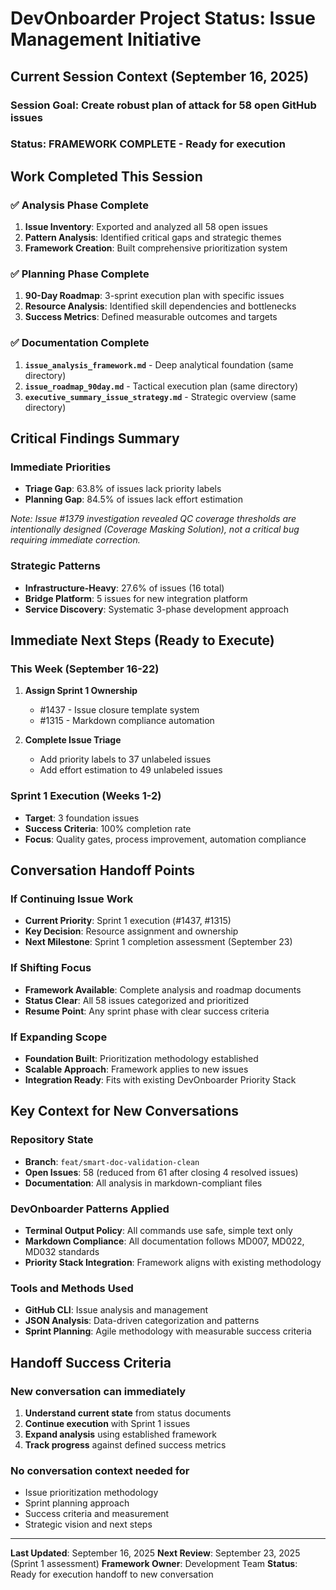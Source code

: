 # DevOnboarder Project Status: Issue Management Initiative

## Current Session Context (September 16, 2025)

### **Session Goal**: Create robust plan of attack for 58 open GitHub issues

### **Status**: FRAMEWORK COMPLETE - Ready for execution

## Work Completed This Session

### ✅ **Analysis Phase Complete**

1. **Issue Inventory**: Exported and analyzed all 58 open issues
2. **Pattern Analysis**: Identified critical gaps and strategic themes
3. **Framework Creation**: Built comprehensive prioritization system

### ✅ **Planning Phase Complete**

1. **90-Day Roadmap**: 3-sprint execution plan with specific issues
2. **Resource Analysis**: Identified skill dependencies and bottlenecks
3. **Success Metrics**: Defined measurable outcomes and targets

### ✅ **Documentation Complete**

1. **`issue_analysis_framework.md`** - Deep analytical foundation (same directory)
2. **`issue_roadmap_90day.md`** - Tactical execution plan (same directory)
3. **`executive_summary_issue_strategy.md`** - Strategic overview (same directory)

## Critical Findings Summary

### **Immediate Priorities**

- **Triage Gap**: 63.8% of issues lack priority labels
- **Planning Gap**: 84.5% of issues lack effort estimation

*Note: Issue #1379 investigation revealed QC coverage thresholds are intentionally designed (Coverage Masking Solution), not a critical bug requiring immediate correction.*

### **Strategic Patterns**

- **Infrastructure-Heavy**: 27.6% of issues (16 total)
- **Bridge Platform**: 5 issues for new integration platform
- **Service Discovery**: Systematic 3-phase development approach

## Immediate Next Steps (Ready to Execute)

### **This Week (September 16-22)**

1. **Assign Sprint 1 Ownership**

   - #1437 - Issue closure template system
   - #1315 - Markdown compliance automation

2. **Complete Issue Triage**

   - Add priority labels to 37 unlabeled issues
   - Add effort estimation to 49 unlabeled issues

### **Sprint 1 Execution (Weeks 1-2)**

- **Target**: 3 foundation issues
- **Success Criteria**: 100% completion rate
- **Focus**: Quality gates, process improvement, automation compliance

## Conversation Handoff Points

### **If Continuing Issue Work**

- **Current Priority**: Sprint 1 execution (#1437, #1315)
- **Key Decision**: Resource assignment and ownership
- **Next Milestone**: Sprint 1 completion assessment (September 23)

### **If Shifting Focus**

- **Framework Available**: Complete analysis and roadmap documents
- **Status Clear**: All 58 issues categorized and prioritized
- **Resume Point**: Any sprint phase with clear success criteria

### **If Expanding Scope**

- **Foundation Built**: Prioritization methodology established
- **Scalable Approach**: Framework applies to new issues
- **Integration Ready**: Fits with existing DevOnboarder Priority Stack

## Key Context for New Conversations

### **Repository State**

- **Branch**: `feat/smart-doc-validation-clean`
- **Open Issues**: 58 (reduced from 61 after closing 4 resolved issues)
- **Documentation**: All analysis in markdown-compliant files

### **DevOnboarder Patterns Applied**

- **Terminal Output Policy**: All commands use safe, simple text only
- **Markdown Compliance**: All documentation follows MD007, MD022, MD032 standards
- **Priority Stack Integration**: Framework aligns with existing methodology

### **Tools and Methods Used**

- **GitHub CLI**: Issue analysis and management
- **JSON Analysis**: Data-driven categorization and patterns
- **Sprint Planning**: Agile methodology with measurable success criteria

## Handoff Success Criteria

### **New conversation can immediately**

1. **Understand current state** from status documents
2. **Continue execution** with Sprint 1 issues
3. **Expand analysis** using established framework
4. **Track progress** against defined success metrics

### **No conversation context needed for**

- Issue prioritization methodology
- Sprint planning approach
- Success criteria and measurement
- Strategic vision and next steps

---

**Last Updated**: September 16, 2025
**Next Review**: September 23, 2025 (Sprint 1 assessment)
**Framework Owner**: Development Team
**Status**: Ready for execution handoff to new conversation
